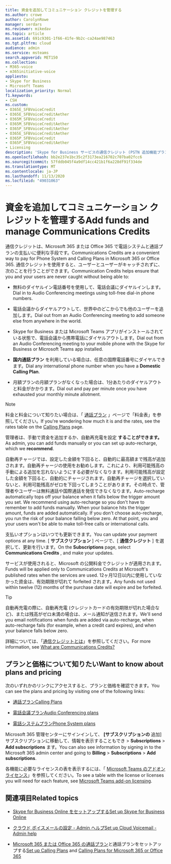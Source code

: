 ```yaml
---
title: 資金を追加してコミュニケーション クレジットを管理する
ms.author: crowe
author: CarolynRowe
manager: serdars
ms.reviewer: mikedav
ms.topic: article
ms.assetid: 691c9301-1f66-41fe-9b2c-ca24ae987463
ms.tgt.pltfrm: cloud
audience: admin
ms.service: msteams
search.appverid: MET150
ms.collection:
- M365-voice
- m365initiative-voice
appliesto:
- Skype for Business
- Microsoft Teams
localization_priority: Normal
f1.keywords:
- CSH
ms.custom:
- O365E_SFBVoiceCredit
- O365E_SFBVoiceCreditAether
- O365M_SFBVoiceCredit
- O365M_SFBVoiceCreditAether
- O365P_SFBVoiceCreditAether
- O365E_SFBVoiceCreditAether
- O365P_SFBVoiceCredit
- O365P_SFBVoiceCreditAether
- Licensing
description: 'Skype for Business サービスの通信クレジット (PSTN 追加機能プラン) に対する支払い方法と、継続的な電話システムへのアクセスをユーザーに許可するプランについて説明します。 '
ms.openlocfilehash: bb2e237e1bc35c2f3173ea216702c707ba02fcc6
ms.sourcegitcommit: 57fddb045f4a9df14cc421b1f6a228df91f334de
ms.translationtype: MT
ms.contentlocale: ja-JP
ms.lasthandoff: 11/13/2020
ms.locfileid: "49031063"
---
```

# <a name="add-funds-and-manage-communications-credits"></a><span data-ttu-id="ea1c7-103">資金を追加してコミュニケーション クレジットを管理する</span><span class="sxs-lookup"><span data-stu-id="ea1c7-103">Add funds and manage Communications Credits</span></span>

<span data-ttu-id="ea1c7-104">通信クレジットは、Microsoft 365 または Office 365 で電話システムと通話プランの支払いに便利な手段です。</span><span class="sxs-lookup"><span data-stu-id="ea1c7-104">Communications Credits are a convenient way to pay for Phone System and Calling Plans in Microsoft 365 or Office 365.</span></span> <span data-ttu-id="ea1c7-105">通信クレジットを使用すると、ユーザーとユーザーがキャッチされずに、次のことを行うことができます。</span><span class="sxs-lookup"><span data-stu-id="ea1c7-105">Communication Credits helps ensure that you and your users are never caught without being able to:</span></span>
  
- <span data-ttu-id="ea1c7-106">無料のダイヤルイン電話番号を使用して、電話会議にダイヤルインします。</span><span class="sxs-lookup"><span data-stu-id="ea1c7-106">Dial in to Audio Conferencing meetings using toll-free dial-in phone numbers.</span></span>

- <span data-ttu-id="ea1c7-107">電話会議からダイヤルアウトして、世界中のどこからでも他のユーザーを追加します。</span><span class="sxs-lookup"><span data-stu-id="ea1c7-107">Dial out from an Audio Conferencing meeting to add someone else from anywhere in the world.</span></span>

- <span data-ttu-id="ea1c7-108">Skype for Business または Microsoft Teams アプリがインストールされている状態で、電話会議から携帯電話にダイヤルアウトします。</span><span class="sxs-lookup"><span data-stu-id="ea1c7-108">Dial out from an Audio Conferencing meeting to your mobile phone with the Skype for Business or Microsoft Teams app installed.</span></span>

- <span data-ttu-id="ea1c7-109">**国内通話プラン** を利用している場合は、任意の国際電話番号にダイヤルできます。</span><span class="sxs-lookup"><span data-stu-id="ea1c7-109">Dial any international phone number when you have a **Domestic Calling Plan**.</span></span>

- <span data-ttu-id="ea1c7-110">月額プランの月額プランがなくなった場合は、1分あたりのダイヤルアウトと料金がかかります。</span><span class="sxs-lookup"><span data-stu-id="ea1c7-110">Dial out and pay per minute once you have exhausted your monthly minute allotment.</span></span>

> [!NOTE]
> <span data-ttu-id="ea1c7-111">料金と料金について知りたい場合は、「 [通話プラン](https://go.microsoft.com/fwlink/p/?LinkId=799523) 」ページで「料金表」を参照してください。</span><span class="sxs-lookup"><span data-stu-id="ea1c7-111">If you're wondering how much it is and the rates, see the rates table on the [Calling Plans](https://go.microsoft.com/fwlink/p/?LinkId=799523) page.</span></span>
  
<span data-ttu-id="ea1c7-112">管理者は、手動で資金を追加するか、自動再充電を設定 **することができます。**</span><span class="sxs-lookup"><span data-stu-id="ea1c7-112">As admin, you can add funds manually or you can set up auto-recharge, which we **recommend**.</span></span>
  
<span data-ttu-id="ea1c7-p102">自動再チャージでは、設定した金額を下回ると、自動的に最高額まで残高が追加されます。自動再チャージの使用をお勧めします。これにより、利用可能残高の手動による追加を忘れないようにする必要がなくなります。利用可能残高が設定した金額を下回ると、自動的にチャージされます。自動再チャージを選択していないと、利用可能残高がゼロを下回ってしまうことがあります。その時点で、管理者やユーザーは無料通話や国際通話を発信できなくなります。</span><span class="sxs-lookup"><span data-stu-id="ea1c7-p102">Auto-recharge automatically tops off your balance when it falls below the trigger amount you set. We recommend using auto-recharge so you don't have to remember to add funds manually. When your balance hits the trigger amount, funds are added automatically. If you don't choose auto-recharge, you run the risk of your balance falling below zero. At that point, you and your users won't be able to make toll-free calls or international calls.</span></span>
  
<span data-ttu-id="ea1c7-118">支払いオプションはいつでも更新できます。</span><span class="sxs-lookup"><span data-stu-id="ea1c7-118">You can update your payment options at any time.</span></span> <span data-ttu-id="ea1c7-119">[ **サブスクリプション** ] ページで、[ **通信クレジット** ] を選択して、更新を行います。</span><span class="sxs-lookup"><span data-stu-id="ea1c7-119">On the **Subscriptions** page, select **Communications Credits** , and make your updates.</span></span>
  
<span data-ttu-id="ea1c7-120">サービスが使用されると、Microsoft の公開料金でクレジットが適用されます。</span><span class="sxs-lookup"><span data-stu-id="ea1c7-120">Funds will be applied only to Communications Credits at Microsoft's published rates when the services are used.</span></span> <span data-ttu-id="ea1c7-121">12ヶ月12日以内に使用していなかった資金は、有効期限が切れて forfeited されます。</span><span class="sxs-lookup"><span data-stu-id="ea1c7-121">Any funds not used within twelve (12) months of the purchase date will expire and be forfeited.</span></span>
  
> [!TIP]
> <span data-ttu-id="ea1c7-122">自動再充電の際に、自動再充電 (クレジットカードの有効期限が切れた場合など)、または残高がゼロ未満の場合は、メール通知が送信されます。</span><span class="sxs-lookup"><span data-stu-id="ea1c7-122">We'll send you email notifications when funds are added via auto-recharge, when auto-recharge fails (for example, when a credit card expires), and when your balance falls below zero.</span></span>
  
<span data-ttu-id="ea1c7-123">詳細については、「[通信クレジットとは](what-are-communications-credits.md)」を参照してください。</span><span class="sxs-lookup"><span data-stu-id="ea1c7-123">For more information, see [What are Communications Credits?](what-are-communications-credits.md)</span></span>
  
## <a name="want-to-know-about-plans-and-pricing"></a><span data-ttu-id="ea1c7-124">プランと価格について知りたい</span><span class="sxs-lookup"><span data-stu-id="ea1c7-124">Want to know about plans and pricing</span></span>

<span data-ttu-id="ea1c7-125">次のいずれかのリンクにアクセスすると、プランと価格を確認できます。</span><span class="sxs-lookup"><span data-stu-id="ea1c7-125">You can see the plans and pricing by visiting one of the following links:</span></span>
  
- [<span data-ttu-id="ea1c7-126">通話プラン</span><span class="sxs-lookup"><span data-stu-id="ea1c7-126">Calling Plans</span></span>](https://go.microsoft.com/fwlink/?LinkId=799761 )

- [<span data-ttu-id="ea1c7-127">電話会議プラン</span><span class="sxs-lookup"><span data-stu-id="ea1c7-127">Audio Conferencing plans</span></span>](https://go.microsoft.com/fwlink/?LinkId=799762 )

- [<span data-ttu-id="ea1c7-128">電話システムプラン</span><span class="sxs-lookup"><span data-stu-id="ea1c7-128">Phone System plans</span></span>](https://go.microsoft.com/fwlink/?LinkId=799763)

<span data-ttu-id="ea1c7-129">Microsoft 365 管理センターにサインインして、 **[サブスクリプションの** 追加] サブスクリプションに移動して、情報を表示することもでき  >  **Subscriptions**  >  **Add subscriptions** ます。</span><span class="sxs-lookup"><span data-stu-id="ea1c7-129">You can also see information by signing in to the Microsoft 365 admin center and going to **Billing** > **Subscriptions** > **Add subscriptions**.</span></span>
  
<span data-ttu-id="ea1c7-130">各機能に必要なライセンスの表を表示するには、「 [Microsoft Teams のアドオンライセンス](https://docs.microsoft.com/microsoftteams/teams-add-on-licensing/microsoft-teams-add-on-licensing)」を参照してください。</span><span class="sxs-lookup"><span data-stu-id="ea1c7-130">To see a table with the license or licenses you will need for each feature, see [Microsoft Teams add-on licensing](https://docs.microsoft.com/microsoftteams/teams-add-on-licensing/microsoft-teams-add-on-licensing).</span></span>
  
## <a name="related-topics"></a><span data-ttu-id="ea1c7-131">関連項目</span><span class="sxs-lookup"><span data-stu-id="ea1c7-131">Related topics</span></span>

- [<span data-ttu-id="ea1c7-132">Skype for Business Online をセットアップする</span><span class="sxs-lookup"><span data-stu-id="ea1c7-132">Set up Skype for Business Online</span></span>](/SkypeForBusiness/set-up-skype-for-business-online/set-up-skype-for-business-online)

- [<span data-ttu-id="ea1c7-133">クラウド ボイスメールの設定 - Admin ヘルプ</span><span class="sxs-lookup"><span data-stu-id="ea1c7-133">Set up Cloud Voicemail - Admin help</span></span>](set-up-phone-system-voicemail.md)

- <span data-ttu-id="ea1c7-134">[Microsoft 365 または Office 365 の](calling-plans-for-office-365.md)[通話プラン](set-up-calling-plans.md)と通話プランをセットアップする</span><span class="sxs-lookup"><span data-stu-id="ea1c7-134">[Set up Calling Plans](set-up-calling-plans.md) and [Calling Plans for Microsoft 365 or Office 365](calling-plans-for-office-365.md)</span></span>

